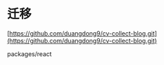 # 迁移

[https://github.com/duangdong9/cv-collect-blog.git](https://github.com/duangdong9/cv-collect-blog.git)

packages/react
